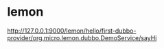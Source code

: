 # lemon

http://127.0.0.1:9000/lemon/hello/first-dubbo-provider/org.micro.lemon.dubbo.DemoService/sayHi